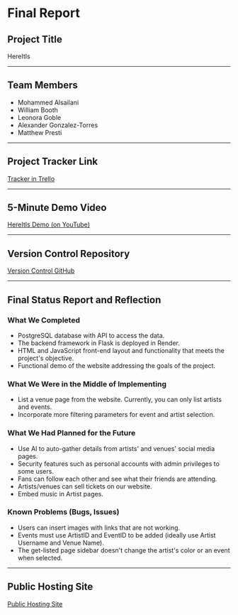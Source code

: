 # Final Report

## Project Title
HereItIs

---

## Team Members
- Mohammed Alsailani	
- William Booth	
- Leonora Goble	
- Alexander Gonzalez-Torres
- Matthew Presti	

---

## Project Tracker Link
[Tracker in Trello](https://trello.com/b/EVZ16txS/wizardteam)


---

## 5-Minute Demo Video
[HereItIs Demo (on YouTube)](https://youtu.be/RAinhI9VG0Y)

---

## Version Control Repository
[Version Control GitHub](https://github.com/leonorae/HereItIs)

---

## Final Status Report and Reflection

### What We Completed
- PostgreSQL database with API to access the data.
- The backend framework in Flask is deployed in Render.
- HTML and JavaScript front-end layout and functionality that meets the project's objective.
- Functional demo of the website addressing the goals of the project.

### What We Were in the Middle of Implementing
- List a venue page from the website. Currently, you can only list artists and events.
- Incorporate more filtering parameters for event and artist selection.

### What We Had Planned for the Future
- Use AI to auto-gather details from artists' and venues' social media pages.
- Security features such as personal accounts with admin privileges to some users.
- Fans can follow each other and see what their friends are attending.
- Artists/venues can sell tickets on our website.
- Embed music in Artist pages.

### Known Problems (Bugs, Issues)
- Users can insert images with links that are not working. 
- Events must use ArtistID and EventID to be added (ideally use Artist Username and Venue Name).
- The get-listed page sidebar doesn't change the artist's color or an event when selected.

---

## Public Hosting Site
[Public Hosting Site](https://hereitis-v3.onrender.com/)

